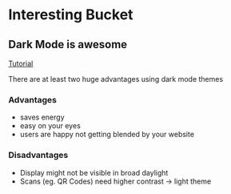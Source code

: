 # Interesting Bucket



## Dark Mode is awesome
[Tutorial](/tutorials/dark-mode.md)

There are at least two huge advantages using dark mode themes

### Advantages
- saves energy 
- easy on your eyes
- users are happy not getting blended by your website

### Disadvantages
- Display might not be visible in broad daylight
- Scans (eg. QR Codes) need higher contrast -> light theme 
 